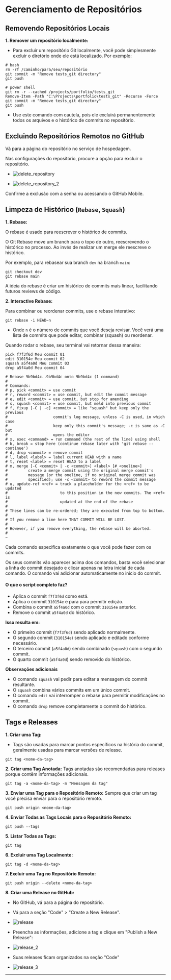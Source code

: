 # Gerenciamento de Repositórios
## Removendo Repositórios Locais
**1. Remover um repositório localmente:**
- Para excluir um repositório Git localmente, você pode simplesmente excluir o diretório onde ele está localizado. Por exemplo:
```shell
# bash
rm -rf /caminho/para/seu/repositório
git commit -m "Remove tests_git directory"
git push

# power shell
git rm -r --cached /projects/portfolio/tests_git
Remove-Item -Path "C:\Projects\portfolio\tests_git" -Recurse -Force
git commit -m "Remove tests_git directory"
git push
```

- Use este comando com cautela, pois ele excluirá permanentemente todos os arquivos e o histórico de commits no repositório.

## Excluindo Repositórios Remotos no GitHub
Vá para a página do repositório no serviço de hospedagem.

Nas configurações do repositório, procure a opção para excluir o repositório.
- ![delete_repository](/topics/img/05/delete_repository.jpg)

- ![delete_repository_2](/topics/img/05/delete_repository_2.jpg)

Confirme a exclusão com a senha ou acessando o GitHub Mobile.

## Limpeza de Histórico (`Rebase`, `Squash`)
**1. Rebase:**

O rebase é usado para reescrever o histórico de commits. 

O Git Rebase move um branch para o topo de outro, reescrevendo o histórico no processo. Ao invés de realizar um merge ele reescreve o histórico.

Por exemplo, para rebasear sua branch `dev` na branch `main`:
```shell
git checkout dev
git rebase main
```

A ideia do rebase é criar um histórico de commits mais linear, facilitando futuros reviews de código.

**2. Interactive Rebase:**

Para combinar ou reordenar commits, use o rebase interativo:
```shell
git rebase -i HEAD~n
```

- Onde `n` é o número de commits que você deseja revisar. Você verá uma lista de commits que pode editar, combinar (squash) ou reordenar.

Quando rodar o rebase, seu terminal vai retornar dessa maneira:
```shell
pick f7f3f6d Meu commit 01
edit 310154e Meu commit 02
squash a5f4a0d Meu commit 03
drop a5f4a0d Meu commit 04

# Rebase 9b9bd4c..9b9bd4c onto 9b9bd4c (1 command)
#
# Commands:
# p, pick <commit> = use commit
# r, reword <commit> = use commit, but edit the commit message
# e, edit <commit> = use commit, but stop for amending
# s, squash <commit> = use commit, but meld into previous commit
# f, fixup [-C | -c] <commit> = like "squash" but keep only the previous
#                    commit's log message, unless -C is used, in which case
#                    keep only this commit's message; -c is same as -C but
#                    opens the editor
# x, exec <command> = run command (the rest of the line) using shell
# b, break = stop here (continue rebase later with 'git rebase --continue')
# d, drop <commit> = remove commit
# l, label <label> = label current HEAD with a name
# t, reset <label> = reset HEAD to a label
# m, merge [-C <commit> | -c <commit>] <label> [# <oneline>]
#         create a merge commit using the original merge commit's
#         message (or the oneline, if no original merge commit was
#         specified); use -c <commit> to reword the commit message
# u, update-ref <ref> = track a placeholder for the <ref> to be updated
#                       to this position in the new commits. The <ref> is
#                       updated at the end of the rebase
#
# These lines can be re-ordered; they are executed from top to bottom.
#
# If you remove a line here THAT COMMIT WILL BE LOST.
#
# However, if you remove everything, the rebase will be aborted.
#
~  
```

Cada comando especifica exatamente o que você pode fazer com os commits.

Os seus commits vão aparecer acima dos comandos, basta você selecionar a linha do commit desejado e clicar apenas na letra inicial de cada comando. O comando vai adicionar automaticamente no início do commit.

#### O que o script completo faz?
- Aplica o commit `f7f3f6d` como está.
- Aplica o commit `310154e` e para para permitir edição.
- Combina o commit `a5f4a0d` com o commit `310154e` anterior.
- Remove o commit `a5f4a0d` do histórico.

**Isso resulta em:**
- O primeiro commit (`f7f3f6d`) sendo aplicado normalmente.
- O segundo commit (`310154e`) sendo aplicado e editado conforme necessário.
- O terceiro commit (`a5f4a0d`) sendo combinado (`squash`) com o segundo commit.
- O quarto commit (`a5f4a0d`) sendo removido do histórico.

**Observações adicionais**
- O comando `squash` vai pedir para editar a mensagem do commit resultante. 
- O `squash` combina vários commits em um único commit.
- O comando `edit` vai interromper o rebase para permitir modificações no commit.
- O comando `drop` remove completamente o commit do histórico.

## Tags e Releases
**1. Criar uma Tag:**
- Tags são usadas para marcar pontos específicos na história do commit, geralmente usadas para marcar versões de release.
```shell
git tag <nome-da-tag>
```

**2. Criar uma Tag Anotada:**
Tags anotadas são recomendadas para releases porque contêm informações adicionais.
```shell
git tag -a <nome-da-tag> -m "Mensagem da tag"
```

**3. Enviar uma Tag para o Repositório Remoto:**
Sempre que criar um tag você precisa enviar para o repositório remoto.
```shell
git push origin <nome-da-tag>
```

**4. Enviar Todas as Tags Locais para o Repositório Remoto:**
```shell
git push --tags
```

**5. Listar Todas as Tags:**
```shell
git tag
```

**6. Excluir uma Tag Localmente:**
```shell
git tag -d <nome-da-tag>
```

**7. Excluir uma Tag no Repositório Remoto:**
```shell
git push origin --delete <nome-da-tag>
```

**8. Criar uma Release no GitHub:**
- No GitHub, vá para a página do repositório.
- Vá para a seção "Code" > "Create a New Release".
- ![release](/topics/img/05/release.jpg)

- Preencha as informações, adicione a tag e clique em "Publish a New Release":
- ![release_2](/topics/img/05/release_2.jpg)

- Suas releases ficam organizados na seção "Code"
- ![release_3](/topics/img/05/release_3.jpg)
---